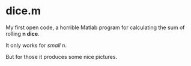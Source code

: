 # dice.m

My first open code, a horrible Matlab program for calculating the sum of rolling **n dice**. 

It only works for *small n*. 

But for those it produces some nice pictures. 
